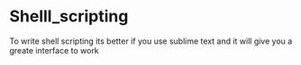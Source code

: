 # Shelll_scripting
To write shell scripting its better if you use sublime text and it will give you a greate interface to work
